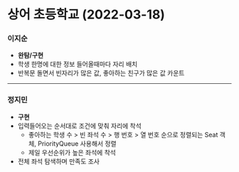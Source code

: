 # 상어 초등학교 (2022-03-18)
### 이지순
* **완탐/구현**
* 학생 한명에 대한 정보 들어올때마다 자리 배치
* 반복문 돌면서 빈자리가 많은 값, 좋아하는 친구가 많은 값 카운트

---
### 정지민
* **구현**
* 입력들어오는 순서대로 조건에 맞춰 자리에 착석
  * 좋아하는 학생 수 > 빈 좌석 수 > 행 번호 > 열 번호 순으로 정렬되는 Seat 객체, PriorityQueue 사용해서 정렬
  * 제일 우선순위가 높은 좌석에 착석
* 전체 좌석 탐색하며 만족도 조사
